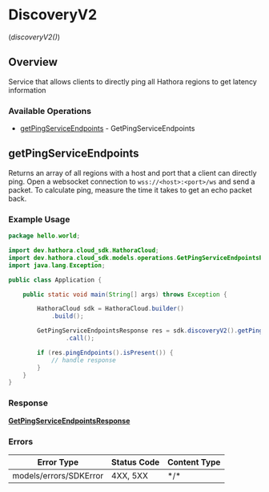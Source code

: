 # DiscoveryV2
(*discoveryV2()*)

## Overview

Service that allows clients to directly ping all Hathora regions to get latency information

### Available Operations

* [getPingServiceEndpoints](#getpingserviceendpoints) - GetPingServiceEndpoints

## getPingServiceEndpoints

Returns an array of all regions with a host and port that a client can directly ping. Open a websocket connection to `wss://<host>:<port>/ws` and send a packet. To calculate ping, measure the time it takes to get an echo packet back.

### Example Usage

<!-- UsageSnippet language="java" operationID="GetPingServiceEndpoints" method="get" path="/discovery/v2/ping" -->
```java
package hello.world;

import dev.hathora.cloud_sdk.HathoraCloud;
import dev.hathora.cloud_sdk.models.operations.GetPingServiceEndpointsResponse;
import java.lang.Exception;

public class Application {

    public static void main(String[] args) throws Exception {

        HathoraCloud sdk = HathoraCloud.builder()
            .build();

        GetPingServiceEndpointsResponse res = sdk.discoveryV2().getPingServiceEndpoints()
                .call();

        if (res.pingEndpoints().isPresent()) {
            // handle response
        }
    }
}
```

### Response

**[GetPingServiceEndpointsResponse](../../models/operations/GetPingServiceEndpointsResponse.md)**

### Errors

| Error Type             | Status Code            | Content Type           |
| ---------------------- | ---------------------- | ---------------------- |
| models/errors/SDKError | 4XX, 5XX               | \*/\*                  |
